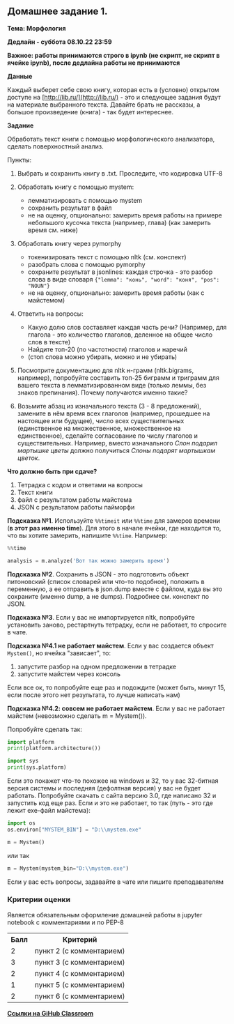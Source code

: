 ## Домашнее задание 1.

**Тема: Морфология**

**Дедлайн - суббота 08.10.22 23:59**

**Важное: работы принимаются строго в ipynb (не скрипт, не скрипт в ячейке ipynb), после дедлайна работы не принимаются**

**Данные**

Каждый выберет себе свою книгу, которая есть в (условно) открытом доступе на [http://lib.ru/](http://lib.ru/) - это и следующее задания будут на материале выбранного текста. Давайте брать не рассказы, а большое произведение (книга) - так будет интереснее.

**Задание**

Обработать текст книги с помощью морфологического анализатора, сделать поверхностный анализ.

Пункты:

1. Выбрать и сохранить книгу в .txt. Проследите, что кодировка UTF-8
2. Обработать книгу с помощью mystem:
    
    - лемматизировать с помощью mystem
    - сохранить результат в файл
    - не на оценку, опционально: замерить время работы на примере небольшого кусочка текста (например, глава) (как замерить время см. ниже)
      
3. Обработать книгу через pymorphy
    
    - токенизировать текст с помощью nltk (см. конспект)
    - разобрать слова с помощью pymorphy
    - сохраните результат в jsonlines: каждая строчка - это разбор слова в виде словаря ```{"lemma": "конь", "word": "коня", "pos": "NOUN"}```
    - не на оценку, опционально: замерить время работы (как с майстемом)

4. Ответить на вопросы:
    
    - Какую долю слов составляет каждая часть речи? (Например, для глагола - это количество глаголов, деленное на общее число слов в тексте)
    - Найдите топ-20 (по частотности) глаголов и наречий
    - (стоп слова можно убирать, можно и не убирать)

5. Посмотрите документацию для nltk н-грамм (nltk.bigrams, например), попробуйте составить топ-25 биграмм и триграмм для вашего текста в лемматизированном виде (только леммы, без знаков препинания). Почему получаются именно такие?

6. Возьмите абзац из изначального текста (3 - 8 предложений), замените в нём время всех глаголов (например, прошедшее на настоящее или будущее), число всех существительных (единственное на множественное, множественное на единственное), сделайте согласование по числу глаголов и существительных. Например, вместо изначального *Слон подарил мартышке цветы* должно получиться *Слоны подарят мартышкам цветок*.

**Что должно быть при сдаче?**

1. Тетрадка с кодом и ответами на вопросы
2. Текст книги
3. файл c результатом работы майстема
4. JSON с результатом работы пайморфи

**Подсказка №1**. Используйте ``%%timeit`` или ``%%time`` для замеров времени (**в этот раз именно time**). Для этого в начале ячейки, где находится то, что вы хотите замерить, напишите ``%%time``. Например:

```python
%%time

analysis = m.analyze('Вот так можно замерить время')
```

**Подсказка №2**. Сохранить в JSON - это подготовить объект питоновский (список словарей или что-то подобное), положить в переменную, а ее отправить в json.dump вместе с файлом, куда вы это сохраните (именно dump, а не dumps). Подробнее см. конспект по JSON.

**Подсказка №3**. Если у вас не импортируется nltk, попробуйте установить заново, рестартнуть тетрадку, если не работает, то спросите в чате.

**Подсказка №4.1 не работает майстем**. Если у вас создается объект ```Mystem()```, но ячейка "зависает", то:

1. запустите разбор на одном предложении в тетрадке
2. запустите майстем через консоль

Если все ок, то попробуйте еще раз и подождите (может быть, минут 15, если после этого нет результата, то лучше написать нам)

**Подсказка №4.2: совсем не работает майстем**. Если у вас не работает майстем (невозможно сделать m = Mystem()).

Попробуйте сделать так:

```python
import platform
print(platform.architecture())

import sys
print(sys.platform)
```

Если это покажет что-то похожее на windows и 32, то у вас 32-битная версия системы и последняя (дефолтная версия) у вас не будет работать. Попробуйте скачать с сайта версию 3.0, где написано 32 и запустить код еще раз. Если и это не работает, то так (путь - это где лежит exe-файл майстема):

```python
import os
os.environ["MYSTEM_BIN"] = "D:\\mystem.exe"

m = Mystem()
```
или так
```python
m = Mystem(mystem_bin="D:\\mystem.exe")
```


Если у вас есть вопросы, задавайте в чате или пишите преподавателям

### Критерии оценки
 
Является обязательным оформление домашней работы в jupyter notebook с комментариями и по PEP-8
 
<table>
    <tr><th>Балл</th><th>Критерий</th></tr>
    <tr><td>2</td><td>пункт 2 (с комментарием)</td></tr>    
    <tr><td>3</td><td>пункт 3 (с комментарием)</td></tr> 
    <tr><td>2</td><td>пункт 4 (с комментарием)</td></tr> 
    <tr><td>1</td><td>пункт 5 (с комментарием)</td></tr> 
    <tr><td>2</td><td>пункт 6 (с комментарием)</td></tr> 
</table>

**[Ссылки на GiHub Classroom](https://classroom.github.com/a/xxZXVFDA)**
